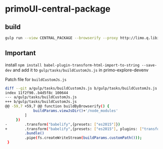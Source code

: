 # primoUI-central-package

## build
```bash
gulp run --view CENTRAL_PACKAGE --browserify --proxy http://limo.q.libis.be
```

## Important
install `npm install babel-plugin-transform-html-import-to-string --save-dev`
and add it to `gulp/tasks/buildCustomJs.js` in primo-explore-devenv


Patch file for `buildCustomJs.js`
```bash
diff --git a/gulp/tasks/buildCustomJs.js b/gulp/tasks/buildCustomJs.js
index 11f2f90..b4d5f8c 100644
--- a/gulp/tasks/buildCustomJs.js
+++ b/gulp/tasks/buildCustomJs.js
@@ -59,7 +59,7 @@ function buildByBrowserify() {
             buildParams.viewJsDir()+'/node_modules'
         ]
     })
-        .transform("babelify",{presets: ["es2015"]})
+        .transform("babelify",{presets: ["es2015"], plugins: ["transform-html-import-to-string"]})
         .bundle()
         .pipe(fs.createWriteStream(buildParams.customPath()));
 }
 ```
 
 
